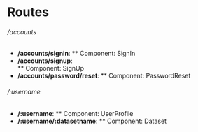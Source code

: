 # Routes 

###### /accounts

* **/accounts/signin**:
** Component: SignIn
* **/accounts/signup**:  
** Component: SignUp
* **/accounts/password/reset**:
** Component: PasswordReset

###### /:username

* **/:username**:
** Component: UserProfile
* **/:username/:datasetname**: 
** Component: Dataset

